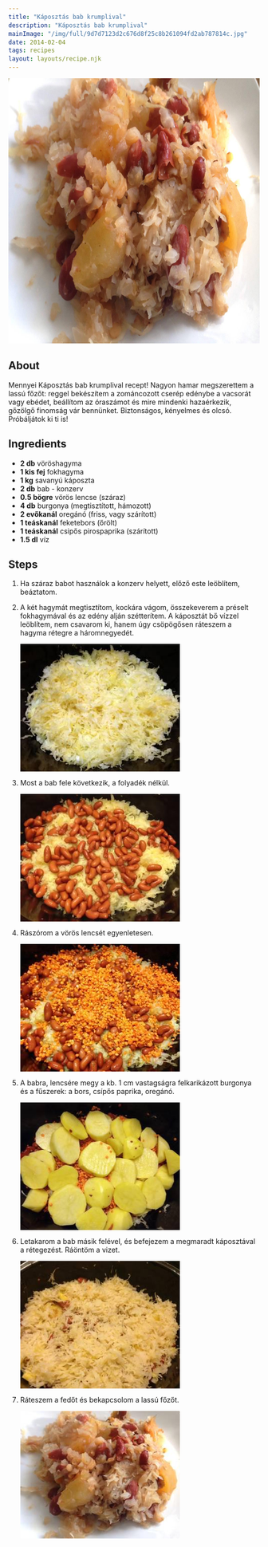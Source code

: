 ```yaml
---
title: "Káposztás bab krumplival"
description: "Káposztás bab krumplival"
mainImage: "/img/full/9d7d7123d2c676d8f25c8b261094fd2ab787814c.jpg"
date: 2014-02-04
tags: recipes
layout: layouts/recipe.njk
---
```

                        
<p align="center"><a href="https://cookpad.com/hu/receptek/1927340-kaposztas-bab-krumplival" rel="Recipe source page"><img width="751" height="532" src="/img/full/9d7d7123d2c676d8f25c8b261094fd2ab787814c.jpg"/></a></p>

## About
Mennyei Káposztás bab krumplival recept! Nagyon hamar megszerettem a lassú főzőt: reggel bekészítem a zománcozott cserép edénybe a vacsorát vagy ebédet, beállítom az óraszámot és mire mindenki hazaérkezik, gőzölgő finomság vár bennünket. Biztonságos, kényelmes és olcsó. Próbáljátok ki ti is!

>  

## Ingredients
* **2 db** vöröshagyma
* **1 kis fej** fokhagyma
* **1 kg** savanyú káposzta
* **2 db** bab - konzerv
* **0.5 bögre** vörös lencse (száraz)
* **4 db** burgonya (megtisztított, hámozott)
* **2 evőkanál** oregánó (friss, vagy szárított)
* **1 teáskanál** feketebors (őrölt)
* **1 teáskanál** csipős pirospaprika (szárított)
* **1.5 dl** víz

## Steps

1. Ha száraz babot használok a konzerv helyett, előző este leöblítem, beáztatom.
 
    <div style="clear: both"/>

2. A két hagymát megtisztítom, kockára vágom, összekeverem a préselt fokhagymával és az edény alján szétterítem. A káposztát bő vízzel leöblítem, nem csavarom ki, hanem úgy csöpögősen ráteszem a hagyma rétegre a háromnegyedét.
 
    <p><img width="320" height="256" align="left" src="/img/full/5ab1a8a76277671d2b3f485a8c6cc6d858fbf8ec.jpg"/></p><div style="clear: both"/>

3. Most a bab fele következik, a folyadék nélkül.
 
    <p><img width="320" height="256" align="left" src="/img/full/52db8aec0892a4ecf96235fe88360516419b1270.jpg"/></p><div style="clear: both"/>

4. Rászórom a vörös lencsét egyenletesen.
 
    <p><img width="320" height="256" align="left" src="/img/full/bdc592973a4fc36a34facf2224bd2e12b4b1d59d.jpg"/></p><div style="clear: both"/>

5. A babra, lencsére megy a kb. 1 cm vastagságra felkarikázott burgonya és a fűszerek: a bors, csípős paprika, oregánó.
 
    <p><img width="320" height="256" align="left" src="/img/full/659789b48059e82b95d80afdce1da809a65bd4b3.jpg"/></p><div style="clear: both"/>

6. Letakarom a bab másik felével, és befejezem a megmaradt káposztával a rétegezést. Ráöntöm a vizet.
 
    <p><img width="320" height="256" align="left" src="/img/full/1ab265102cf1aaadbe8bab41a50eaa1f8fd512ff.jpg"/></p><div style="clear: both"/>

7. Ráteszem a fedőt és bekapcsolom a lassú főzőt.
 
    <p><img width="320" height="256" align="left" src="/img/full/8105da4305f676ccff3a02ca66c7c2f7fd32f35c.jpg"/></p><div style="clear: both"/>

